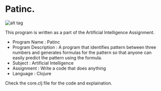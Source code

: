Patinc.
=======

![alt tag](http://2.bp.blogspot.com/-N150IEez_Wk/Vf7vI_sVdDI/AAAAAAAACOU/W8cLiadCAyg/s1600/Picture1.png)

This program is written as a part of the Artificial Intelligence Assignment.

- Program Name : Patinc
- Program Description : A program that identifies pattern between three numbers and generates formulas for the pattern so that                          anyone can easily predict the pattern using the formula.
- Subject : Artificial Intelligence
- Assignment : Write a code that does anything
- Language : Clojure

Check the core.clj file for the code and explaination.
